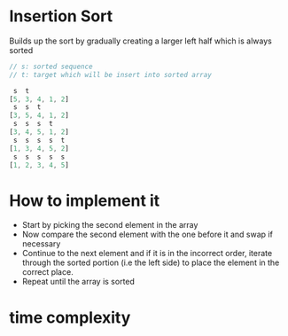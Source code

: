 # Insertion Sort

Builds up the sort by gradually creating a larger left half which is always sorted

```javascript
// s: sorted sequence
// t: target which will be insert into sorted array

 s  t
[5, 3, 4, 1, 2]
 s  s  t
[3, 5, 4, 1, 2]
 s  s  s  t
[3, 4, 5, 1, 2]
 s  s  s  s  t
[1, 3, 4, 5, 2]
 s  s  s  s  s
[1, 2, 3, 4, 5]
```

# How to implement it

* Start by picking the second element in the array
* Now compare the second element with the one before it and swap if necessary
* Continue to the next element and if it is in the incorrect order, iterate through the sorted portion (i.e the left side) to place the element in the correct place.
* Repeat until the array is sorted

# time complexity

